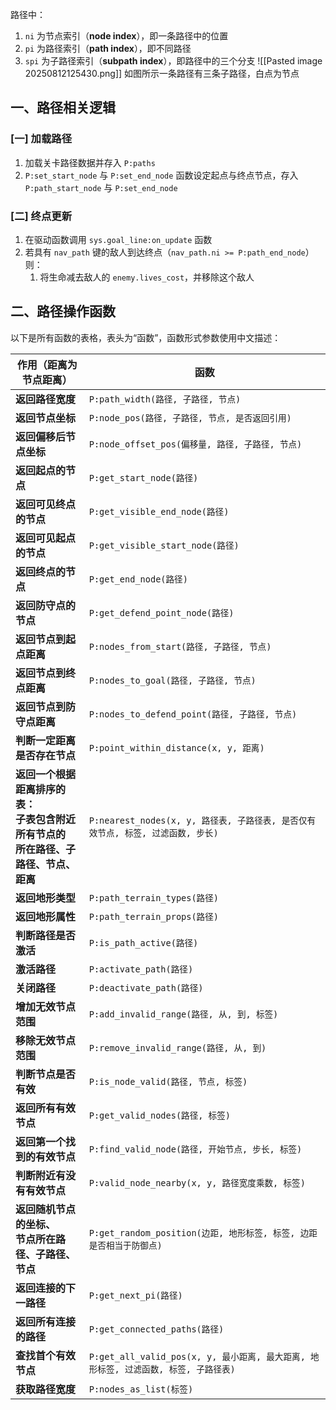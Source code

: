路径中：
1. `ni` 为节点索引（**node index**），即一条路径中的位置
2. `pi` 为路径索引（**path index**），即不同路径
3. `spi` 为子路径索引（**subpath index**），即路径中的三个分支
![[Pasted image 20250812125430.png]]
如图所示一条路径有三条子路径，白点为节点

## 一、路径相关逻辑
### [一] 加载路径
1. 加载关卡路径数据并存入 `P:paths`
2. `P:set_start_node` 与 `P:set_end_node` 函数设定起点与终点节点，存入 `P:path_start_node` 与 `P:set_end_node`

### [二] 终点更新
1. 在驱动函数调用 `sys.goal_line:on_update` 函数
2. 若具有 `nav_path` 键的敌人到达终点（`nav_path.ni >= P:path_end_node`）则：
	1. 将生命减去敌人的 `enemy.lives_cost`，并移除这个敌人

## 二、路径操作函数
以下是所有函数的表格，表头为“函数”，函数形式参数使用中文描述：

| <center>**作用（距离为节点距离）**</center>                       | <center>函数</center>                                           |
| ------------------------------------------------------ | ------------------------------------------------------------- |
| **返回路径宽度**                                             | `P:path_width(路径, 子路径, 节点)`                                   |
| **返回节点坐标**                                             | `P:node_pos(路径, 子路径, 节点, 是否返回引用)`                             |
| **返回偏移后节点坐标**                                          | `P:node_offset_pos(偏移量, 路径, 子路径, 节点)`                         |
| **返回起点的节点**                                            | `P:get_start_node(路径)`                                        |
| **返回可见终点的节点**                                          | `P:get_visible_end_node(路径)`                                  |
| **返回可见起点的节点**                                          | `P:get_visible_start_node(路径)`                                |
| **返回终点的节点**                                            | `P:get_end_node(路径)`                                          |
| **返回防守点的节点**                                           | `P:get_defend_point_node(路径)`                                 |
| **返回节点到起点距离**                                          | `P:nodes_from_start(路径, 子路径, 节点)`                             |
| **返回节点到终点距离**                                          | `P:nodes_to_goal(路径, 子路径, 节点)`                                |
| **返回节点到防守点距离**                                         | `P:nodes_to_defend_point(路径, 子路径, 节点)`                        |
| **判断一定距离是否存在节点**                                       | `P:point_within_distance(x, y, 距离)`                           |
| **返回一个根据距离排序的表：<br>子表包含附近所有节点的<br>所在路径、子路径、节点、<br>距离** | `P:nearest_nodes(x, y, 路径表, 子路径表, 是否仅有效节点, 标签, 过滤函数, 步长)`     |
| **返回地形类型**                                             | `P:path_terrain_types(路径)`                                    |
| **返回地形属性**                                             | `P:path_terrain_props(路径)`                                    |
| **判断路径是否激活**                                           | `P:is_path_active(路径)`                                        |
| **激活路径**                                               | `P:activate_path(路径)`                                         |
| **关闭路径**                                               | `P:deactivate_path(路径)`                                       |
| **增加无效节点范围**                                           | `P:add_invalid_range(路径, 从, 到, 标签)`                           |
| **移除无效节点范围**                                           | `P:remove_invalid_range(路径, 从, 到)`                            |
| **判断节点是否有效**                                           | `P:is_node_valid(路径, 节点, 标签)`                                 |
| **返回所有有效节点**                                           | `P:get_valid_nodes(路径, 标签)`                                   |
| **返回第一个找到的有效节点**                                       | `P:find_valid_node(路径, 开始节点, 步长, 标签)`                         |
| **判断附近有没有有效节点**                                        | `P:valid_node_nearby(x, y, 路径宽度乘数, 标签)`                       |
| **返回随机节点的坐标、<br>节点所在路径、子路径、<br>节点**                    | `P:get_random_position(边距, 地形标签, 标签, 边距是否相当于防御点)`             |
| **返回连接的下一路径**                                          | `P:get_next_pi(路径)`                                           |
| **返回所有连接的路径**                                          | `P:get_connected_paths(路径)`                                   |
| **查找首个有效节点**                                           | `P:get_all_valid_pos(x, y, 最小距离, 最大距离, 地形标签, 过滤函数, 标签, 子路径表)` |
| **获取路径宽度**                                             | `P:nodes_as_list(标签)`                                         |

